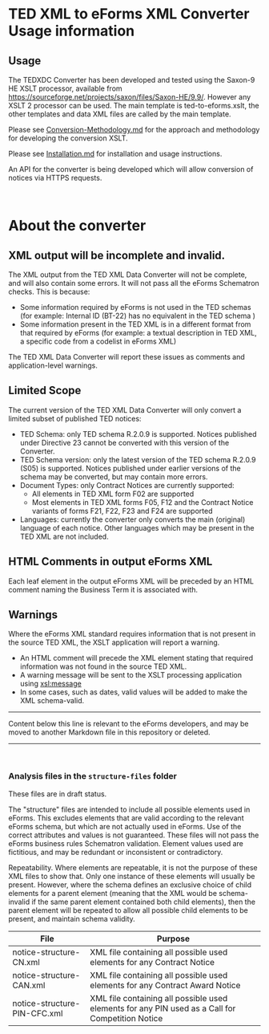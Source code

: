 # TED XML to eForms XML Converter Usage information


## Usage

The TEDXDC Converter has been developed and tested using the Saxon-9 HE XSLT processor, available from https://sourceforge.net/projects/saxon/files/Saxon-HE/9.9/. However any XSLT 2 processor can be used. The main template is ted-to-eforms.xslt, the other templates and data XML files are called by the main template.

Please see [Conversion-Methodology.md](Conversion-Methodology.md) for the approach and methodology for developing the conversion XSLT.

Please see [Installation.md](Installation.md) for installation and usage instructions.

An API for the converter is being developed which will allow conversion of notices via HTTPS requests.
<br>

<br>

# About the converter

## XML output will be incomplete and invalid.

The XML output from the TED XML Data Converter will not be complete, and will also contain some errors. It will not pass all the eForms Schematron checks. This is because:

* Some information required by eForms is not used in the TED schemas (for example: Internal ID (BT-22) has no equivalent in the TED schema )
* Some information present in the TED XML is in a different format from that required by eForms (for example: a textual description in TED XML, a specific code from a codelist in eForms XML)

The TED XML Data Converter will report these issues as comments and application-level warnings.


## Limited Scope

The current version of the TED XML Data Converter will only convert a limited subset of published TED notices:

* TED Schema: only TED schema R.2.0.9 is supported. Notices published under Directive 23 cannot be converted with this version of the Converter.
* TED Schema version: only the latest version of the TED schema R.2.0.9 (S05) is supported. Notices published under earlier versions of the schema may be converted, but may contain more errors.
* Document Types: only Contract Notices are currently supported:
    * All elements in TED XML form F02 are supported
    * Most elements in TED XML forms F05, F12 and the Contract Notice variants of forms F21, F22, F23 and F24 are supported
* Languages: currently the converter only converts the main (original) language of each notice. Other languages which may be present in the TED XML are not included.

## HTML Comments in output eForms XML

Each leaf element in the output eForms XML will be preceded by an HTML comment naming the Business Term it is associated with.

## Warnings

Where the eForms XML standard requires information that is not present in the source TED XML, the XSLT application will report a warning.

* An HTML comment will precede the XML element stating that required information was not found in the source TED XML.
* A warning message will be sent to the XSLT processing application using <xsl:message>
* In some cases, such as dates, valid values will be added to make the XML schema-valid.


---

Content below this line is relevant to the eForms developers, and may be moved to another Markdown file in this repository or deleted.

---

<br>

### Analysis files in the `structure-files` folder

These files are in draft status.

The "structure" files are intended to include all possible elements used in eForms. This excludes elements that are valid according to the relevant eForms schema, but which are not actually used in eForms. Use of the correct attributes and values is not guaranteed. These files will not pass the eForms business rules Schematron validation. Element values used are fictitious, and may be redundant or inconsistent or contradictory.

Repeatability. Where elements are repeatable, it is not the purpose of these XML files to show that. Only one instance of these elements will usually be present. However, where the schema defines an exclusive choice of child elements for a parent element (meaning that the XML would be schema-invalid if the same parent element contained both child elements), then the parent element will be repeated to allow all possible child elements to be present, and maintain schema validity.



| File | Purpose |
| --- | --- |
| notice-structure-CN.xml | XML file containing all possible used elements for any Contract Notice |
| notice-structure-CAN.xml | XML file containing all possible used elements for any Contract Award Notice |
| notice-structure-PIN-CFC.xml | XML file containing all possible used elements for any PIN used as a Call for Competition Notice |
